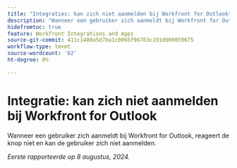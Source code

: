 ```yaml
---
title: "Integraties: kan zich niet aanmelden bij Workfront for Outlook"
description: "Wanneer een gebruiker zich aanmeldt bij Workfront for Outlook, reageert de knop niet en kan de gebruiker zich niet aanmelden."
hidefromtoc: true
feature: Workfront Integrations and Apps
source-git-commit: 411c1488a5d7ba1c0065f96763c191d609059675
workflow-type: tm+mt
source-wordcount: '62'
ht-degree: 0%

---
```



# Integratie: kan zich niet aanmelden bij Workfront for Outlook

Wanneer een gebruiker zich aanmeldt bij Workfront for Outlook, reageert de knop niet en kan de gebruiker zich niet aanmelden.

_Eerste rapporteerde op 8 augustus, 2024._
